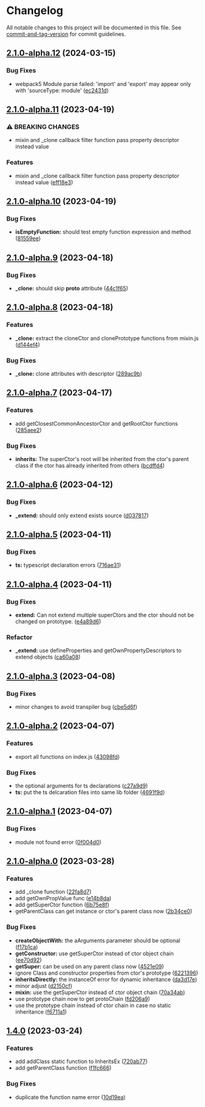 # Changelog

All notable changes to this project will be documented in this file. See [commit-and-tag-version](https://github.com/absolute-version/commit-and-tag-version) for commit guidelines.

## [2.1.0-alpha.12](https://github.com/snowyu/inherits-ex.js/compare/v2.1.0-alpha.11...v2.1.0-alpha.12) (2024-03-15)


### Bug Fixes

* webpack5 Module parse failed: 'import' and 'export' may appear only with 'sourceType: module' ([ec2431d](https://github.com/snowyu/inherits-ex.js/commit/ec2431d048f5fddc05c0d996fa8aa511189627c3))

## [2.1.0-alpha.11](https://github.com/snowyu/inherits-ex.js/compare/v2.1.0-alpha.10...v2.1.0-alpha.11) (2023-04-19)


### ⚠ BREAKING CHANGES

* mixin and _clone callback filter function pass property descriptor instead value

### Features

* mixin and _clone callback filter function pass property descriptor instead value ([eff18e3](https://github.com/snowyu/inherits-ex.js/commit/eff18e3b06ceb009bccbb3eeb667f6530022c3b3))

## [2.1.0-alpha.10](https://github.com/snowyu/inherits-ex.js/compare/v2.1.0-alpha.9...v2.1.0-alpha.10) (2023-04-19)


### Bug Fixes

* **isEmptyFunction:** should test empty function expression and method ([81559ee](https://github.com/snowyu/inherits-ex.js/commit/81559ee64b09ad5ae241b864481f0131f2e22cd4))

## [2.1.0-alpha.9](https://github.com/snowyu/inherits-ex.js/compare/v2.1.0-alpha.8...v2.1.0-alpha.9) (2023-04-18)


### Bug Fixes

* **_clone:** should skip __proto__ attribute ([44c1f65](https://github.com/snowyu/inherits-ex.js/commit/44c1f65d1241959a690fa3e96d6844e1b656891a))

## [2.1.0-alpha.8](https://github.com/snowyu/inherits-ex.js/compare/v2.1.0-alpha.7...v2.1.0-alpha.8) (2023-04-18)


### Features

* **_clone:** extract the cloneCtor and clonePrototype functions from mixin.js ([d144ef4](https://github.com/snowyu/inherits-ex.js/commit/d144ef44f7b042bcea50595ee2d2fcb504387dc9))


### Bug Fixes

* **_clone:** clone attributes with descriptor ([289ac9b](https://github.com/snowyu/inherits-ex.js/commit/289ac9b1413a04d36a42f598304a6ecb223a740d))

## [2.1.0-alpha.7](https://github.com/snowyu/inherits-ex.js/compare/v2.1.0-alpha.6...v2.1.0-alpha.7) (2023-04-17)


### Features

* add getClosestCommonAncestorCtor and getRootCtor functions ([285aee2](https://github.com/snowyu/inherits-ex.js/commit/285aee271b6dbb1550176dfbdbcd266ba4891ba3))


### Bug Fixes

* **inherits:** The superCtor's root will be inherited from the ctor's parent class if the ctor has already inherited from others ([bcdffd4](https://github.com/snowyu/inherits-ex.js/commit/bcdffd41d96f19813d35552b63b8d740df22d967))

## [2.1.0-alpha.6](https://github.com/snowyu/inherits-ex.js/compare/v2.1.0-alpha.5...v2.1.0-alpha.6) (2023-04-12)


### Bug Fixes

* **_extend:** should only extend exists source ([d037817](https://github.com/snowyu/inherits-ex.js/commit/d03781756cd1d6877d6090ef56e81aa4da3d1ab2))

## [2.1.0-alpha.5](https://github.com/snowyu/inherits-ex.js/compare/v2.1.0-alpha.4...v2.1.0-alpha.5) (2023-04-11)


### Bug Fixes

* **ts:** typescript declaration errors ([716ae31](https://github.com/snowyu/inherits-ex.js/commit/716ae3114bcdbeea9375ca145fcba1fd3b9047b7))

## [2.1.0-alpha.4](https://github.com/snowyu/inherits-ex.js/compare/v2.1.0-alpha.3...v2.1.0-alpha.4) (2023-04-11)


### Bug Fixes

* **extend:** Can not extend multiple superCtors and the ctor should not be changed on prototype. ([e4a89d6](https://github.com/snowyu/inherits-ex.js/commit/e4a89d649f6c0ff41c6ae65964dcaa07cdc40fac))


### Refactor

* **_extend:** use defineProperties and getOwnPropertyDescriptors to extend objects ([ca60a08](https://github.com/snowyu/inherits-ex.js/commit/ca60a08fc02d24ce1944149c1b951fd84338f064))

## [2.1.0-alpha.3](https://github.com/snowyu/inherits-ex.js/compare/v2.1.0-alpha.2...v2.1.0-alpha.3) (2023-04-08)


### Bug Fixes

* minor changes to avoid transpiler bug ([cbe5d6f](https://github.com/snowyu/inherits-ex.js/commit/cbe5d6fa67369f11851d5924ada55ba49ec04c4f))

## [2.1.0-alpha.2](https://github.com/snowyu/inherits-ex.js/compare/v2.1.0-alpha.1...v2.1.0-alpha.2) (2023-04-07)


### Features

* export all functions on index.js ([43098fd](https://github.com/snowyu/inherits-ex.js/commit/43098fd5102b5e02d369135d379ef179248315b7))


### Bug Fixes

* the optional arguments for ts declarations ([c27a9d9](https://github.com/snowyu/inherits-ex.js/commit/c27a9d9c819c099e69f7d6e4bfb52b628e94d785))
* **ts:** put the ts delcaration files into same lib folder ([4691f9d](https://github.com/snowyu/inherits-ex.js/commit/4691f9dee009488c958305a2d023c75ff1567a12))

## [2.1.0-alpha.1](https://github.com/snowyu/inherits-ex.js/compare/v2.1.0-alpha.0...v2.1.0-alpha.1) (2023-04-07)


### Bug Fixes

* module not found error ([0f004d0](https://github.com/snowyu/inherits-ex.js/commit/0f004d08a44d2d3a976d102326d24a031deb68a0))

## [2.1.0-alpha.0](https://github.com/snowyu/inherits-ex.js/compare/v1.4.0...v2.1.0-alpha.0) (2023-03-28)


### Features

* add _clone function ([22fa8d7](https://github.com/snowyu/inherits-ex.js/commit/22fa8d7326dbca5de0f1f23e8d490fd26feba197))
* add getOwnPropValue func ([e14b8da](https://github.com/snowyu/inherits-ex.js/commit/e14b8da62a21ab29816d9a417b63756f4282c353))
* add getSuperCtor function ([6b75e8f](https://github.com/snowyu/inherits-ex.js/commit/6b75e8fb6087bbe57aca6cc5a3a7eaea58893797))
* getParentClass can get instance or ctor's parent class now ([2b34ce0](https://github.com/snowyu/inherits-ex.js/commit/2b34ce0936caaca88f5b5e141f3eccacffe7abab))


### Bug Fixes

* **createObjectWith:** the aArguments parameter should be optional ([f17b1ca](https://github.com/snowyu/inherits-ex.js/commit/f17b1ca1e833d4778510e939b280c5e2526ea4fe))
* **getConstructor:** use getSuperCtor instead of ctor object chain ([ee70d92](https://github.com/snowyu/inherits-ex.js/commit/ee70d92563c5c6b21077a03f15ed541e2181e67e))
* **getSuper:** can be used on any parent class now ([4521e09](https://github.com/snowyu/inherits-ex.js/commit/4521e09a9026516b52724ee13927938b5a1ff095))
* ignore Class and constructor properties from ctor's prototype ([6221396](https://github.com/snowyu/inherits-ex.js/commit/62213965347f4f51a18f1470cd5d73ad308d222a))
* **inheritsDirectly:** the instanceOf error for dynamic inheritance ([da3d17e](https://github.com/snowyu/inherits-ex.js/commit/da3d17eb30801eb2119a74b1a2959250e0d17f80))
* minor adjust ([d2150cf](https://github.com/snowyu/inherits-ex.js/commit/d2150cf83eb28a8229ffd762a62de13c903b0c52))
* **mixin:** use the getSuperCtor instead of ctor object chain ([70a34ab](https://github.com/snowyu/inherits-ex.js/commit/70a34ab024a6d215f66295ccd570cf03964a7916))
* use prototype chain now to get protoChain ([fd206a9](https://github.com/snowyu/inherits-ex.js/commit/fd206a9c18b794dae2410a1f95ae7986403c51ec))
* use the prototype chain instead of ctor chain in case no static inheritance ([f6711a1](https://github.com/snowyu/inherits-ex.js/commit/f6711a10eebb1d5b6a75344f89cba56319a3e6ca))

## [1.4.0](https://github.com/snowyu/inherits-ex.js/compare/v1.3.6...v1.4.0) (2023-03-24)


### Features

* add addClass static function to InheritsEx ([720ab77](https://github.com/snowyu/inherits-ex.js/commit/720ab776f86a710f7815d405077c89dad210831b))
* add getParentClass function ([f1fc666](https://github.com/snowyu/inherits-ex.js/commit/f1fc666ba43d0e03ba879b2b1ab9ec156a58b446))


### Bug Fixes

* duplicate the function name error ([10d19ea](https://github.com/snowyu/inherits-ex.js/commit/10d19ea2ca016a3c498078cf4dbe935b610b5a19))
